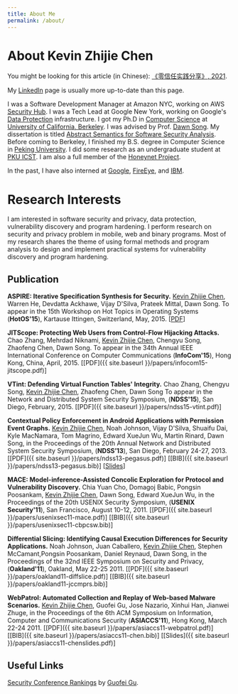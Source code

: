 ```yaml
---
title: About Me
permalink: /about/
---
```


# About Kevin Zhijie Chen

You might be looking for this article (in Chinese): [《零信任实践分享》, 2021](/j/ztcn/).

My [LinkedIn](https://www.linkedin.com/in/kevinchn) page is usually
more up-to-date than this page. 

I was a Software Development Manager at Amazon NYC, working on AWS [Security Hub](https://aws.amazon.com/security-hub/).
I was a Tech Lead at Google New York, working on
Google's [Data Protection](https://cloud.google.com/security/binary-authorization-for-borg) infrastructure.
I got my Ph.D in [Computer Science](https://www.cs.berkeley.edu/)
at [University of California, Berkeley](https://www.berkeley.edu/). I
was advised by
Prof. [Dawn Song](https://www.cs.berkeley.edu/~dawnsong/). My
dissertation is
titled
[Abstract Semantics for Software Security Analysis](http://www.eecs.berkeley.edu/Pubs/TechRpts/2015/EECS-2015-210.html). Before
coming to Berkeley, I finished my B.S. degree in Computer Science
in [Peking University](http://www.pku.edu.cn/). I did some research as
an undergraduate student at [PKU ICST](http://www.icst.pku.edu.cn/). I
am also a full member of
the [Honeynet Project](https://honeynet.org/).

In the past, I have also interned
at
[Google](https://developers.google.com/caja/),
[FireEye](http://www.fireeye.com/products-and-solutions/mobile-security.html),
and
[IBM](http://researcher.watson.ibm.com/researcher/view_group.php?id=2720).


# Research Interests

I am interested in software security and privacy, data protection,
vulnerability discovery and program hardening.  I perform research on
security and privacy problem in mobile, web and binary programs. Most
of my research shares the theme of using formal methods and program
analysis to design and implement practical systems for vulnerability
discovery and program hardening.

## Publication

**ASPIRE: Iterative Specification Synthesis for Security.** <u>Kevin
Zhijie Chen</u>, Warren He, Devdatta Ackhawe, Vijay D'Silva, Prateek
Mittal, Dawn Song.  To appear in the 15th Workshop on Hot Topics in
Operating Systems (**HotOS'15**), Kartause Ittingen, Switzerland,
May, 2015.  [<a href="{{ site.baseurl
}}/papers/hotos15-aspire.pdf">PDF</a>]


**JITScope: Protecting Web Users from Control-Flow Hijacking
Attacks.** Chao Zhang, Mehrdad Niknami, <u>Kevin Zhijie Chen</u>,
Chengyu Song, Zhaofeng Chen, Dawn Song. To appear in the 34th Annual
IEEE International Conference on Computer Communications
(**InfoCom'15**), Hong Kong, China,
April, 2015. [[PDF]({{ site.baseurl }}/papers/infocom15-jitscope.pdf)]


**VTint: Defending Virtual Function Tables' Integrity.** Chao Zhang,
Chengyu Song, <u>Kevin Zhijie Chen</u>, Zhaofeng Chen, Dawn Song To
appear in the Network and Distributed System Security Symposium,
(**NDSS'15**), San Diego,
February, 2015.  [[PDF]({{ site.baseurl }}/papers/ndss15-vtint.pdf)]

**Contextual Policy Enforcement in Android Applications with
Permission Event Graphs.** <u>Kevin Zhijie Chen</u>, Noah Johnson,
Vijay D'Silva, Shuaifu Dai, Kyle MacNamara, Tom Magrino, Edward XueJun
Wu, Martin Rinard, Dawn Song, in the Proceedings of the 20th Annual
Network and Distributed System Security Symposium, (**NDSS’13**), San
Diego, February
24-27, 2013.
[[PDF]({{ site.baseurl }}/papers/ndss13-pegasus.pdf)]
[[BIB]({{ site.baseurl }}/papers/ndss13-pegasus.bib)]
[[Slides](https://docs.google.com/presentation/d/1vqYqEm7D91KqvymTfL4WF_C-q6axqzsDjUKo4ap8-Is/edit?usp=sharing)]

**MACE: Model-inference-Assisted Concolic Exploration for Protocol and
Vulnerability Discovery.** Chia Yuan Cho, Domagoj Babic, Pongsin
Poosankam, <u>Kevin Zhijie Chen</u>, Dawn Song, Edward XueJun Wu, in
the Proceedings of the 20th USENIX Security Symposium, (**USENIX
Security'11**), San Francisco, August
10-12, 2011.
[[PDF]({{ site.baseurl }}/papers/usenixsec11-mace.pdf)]
[[BIB]({{ site.baseurl }}/papers/usenixsec11-cbpcsw.bib)]

**Differential Slicing: Identifying Causal Execution Differences for
Security Applications.** Noah Johnson, Juan Caballero, <u>Kevin Zhijie
Chen</u>, Stephen McCamant,Pongsin Poosankam, Daniel Reynaud, Dawn
Song, in the Proceedings of the 32nd IEEE Symposium on Security and
Privacy, (**Oakland'11**), Oakland, May
22-25 2011.
[[PDF]({{ site.baseurl }}/papers/oakland11-diffslice.pdf)]
[[BIB]({{ site.baseurl }}/papers/oakland11-jccmprs.bib)]

**WebPatrol: Automated Collection and Replay of Web-based Malware
Scenarios.** <u>Kevin Zhijie Chen</u>, Guofei Gu, Jose Nazario, Xinhui
Han, Jianwei Zhuge, in the Proceedings of the 6th ACM Symposium on
Information, Computer and Communications Security (**ASIACCS'11**),
Hong Kong, March 22-24 2011.
[[PDF]({{ site.baseurl }}/papers/asiaccs11-webpatrol.pdf)]
[[BIB]({{ site.baseurl }}/papers/asiaccs11-chen.bib)]
[[Slides]({{ site.baseurl }}/papers/asiaccs11-chenslides.pdf)]

## Useful Links

[Security Conference Rankings]("http://faculty.cs.tamu.edu/guofei/sec_conf_stat.htm) by
[Guofei Gu](http://faculty.cs.tamu.edu/guofei/).
